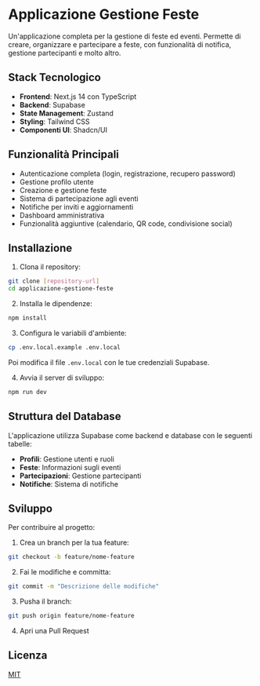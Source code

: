 # Applicazione Gestione Feste

Un'applicazione completa per la gestione di feste ed eventi. Permette di creare, organizzare e partecipare a feste, con funzionalità di notifica, gestione partecipanti e molto altro.

## Stack Tecnologico

- **Frontend**: Next.js 14 con TypeScript
- **Backend**: Supabase
- **State Management**: Zustand
- **Styling**: Tailwind CSS
- **Componenti UI**: Shadcn/UI

## Funzionalità Principali

- Autenticazione completa (login, registrazione, recupero password)
- Gestione profilo utente
- Creazione e gestione feste
- Sistema di partecipazione agli eventi
- Notifiche per inviti e aggiornamenti
- Dashboard amministrativa
- Funzionalità aggiuntive (calendario, QR code, condivisione social)

## Installazione

1. Clona il repository:
```bash
git clone [repository-url]
cd applicazione-gestione-feste
```

2. Installa le dipendenze:
```bash
npm install
```

3. Configura le variabili d'ambiente:
```bash
cp .env.local.example .env.local
```
Poi modifica il file `.env.local` con le tue credenziali Supabase.

4. Avvia il server di sviluppo:
```bash
npm run dev
```

## Struttura del Database

L'applicazione utilizza Supabase come backend e database con le seguenti tabelle:

- **Profili**: Gestione utenti e ruoli
- **Feste**: Informazioni sugli eventi
- **Partecipazioni**: Gestione partecipanti
- **Notifiche**: Sistema di notifiche

## Sviluppo

Per contribuire al progetto:

1. Crea un branch per la tua feature:
```bash
git checkout -b feature/nome-feature
```

2. Fai le modifiche e committa:
```bash
git commit -m "Descrizione delle modifiche"
```

3. Pusha il branch:
```bash
git push origin feature/nome-feature
```

4. Apri una Pull Request

## Licenza

[MIT](LICENSE)
